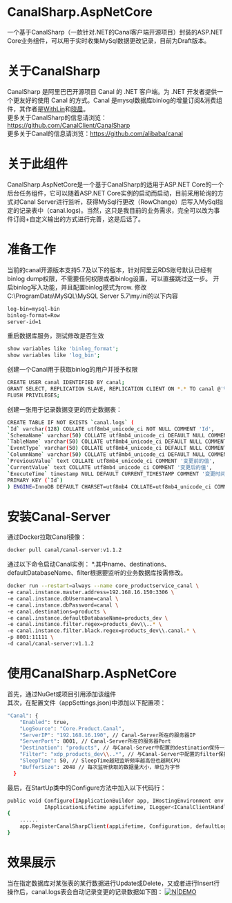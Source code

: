# CanalSharp.AspNetCore
一个基于CanalSharp（一款针对.NET的Canal客户端开源项目）封装的ASP.NET Core业务组件，可以用于实时收集MySql数据更改记录，目前为Draft版本。

# 关于CanalSharp
CanalSharp 是阿里巴巴开源项目 Canal 的 .NET 客户端。为 .NET 开发者提供一个更友好的使用 Canal 的方式。Canal 是mysql数据库binlog的增量订阅&消费组件，其作者是[WithLin](https://github.com/WithLin)和[晓晨](https://github.com/stulzq)。<br/>
更多关于CanalSharp的信息请浏览：https://github.com/CanalClient/CanalSharp<br/>
更多关于Canal的信息请浏览：https://github.com/alibaba/canal

# 关于此组件
CanalSharp.AspNetCore是一个基于CanalSharp的适用于ASP.NET Core的一个后台任务组件，它可以随着ASP.NET Core实例的启动而启动，目前采用轮询的方式对Canal Server进行监听，获得MySql行更改（RowChange）后写入MySql指定的记录表中（canal.logs)。当然，这只是我目前的业务需求，完全可以改为事件订阅+自定义输出的方式进行完善，这是后话了。

# 准备工作
当前的canal开源版本支持5.7及以下的版本，针对阿里云RDS账号默认已经有binlog dump权限，不需要任何权限或者binlog设置，可以直接跳过这一步。
开启binlog写入功能，并且配置binlog模式为row.
修改C:\ProgramData\MySQL\MySQL Server 5.7\my.ini的以下内容
```sh
log-bin=mysql-bin
binlog-format=Row
server-id=1
```


重启数据库服务，测试修改是否生效
```sh
show variables like 'binlog_format';
show variables like 'log_bin';
```

创建一个Canal用于获取binlog的用户并授予权限
```sh
CREATE USER canal IDENTIFIED BY canal; 
GRANT SELECT, REPLICATION SLAVE, REPLICATION CLIENT ON *.* TO canal @'%';
FLUSH PRIVILEGES;
```

创建一张用于记录数据变更的历史数据表：
```sh
CREATE TABLE IF NOT EXISTS `canal.logs` (
`Id` varchar(128) COLLATE utf8mb4_unicode_ci NOT NULL COMMENT 'Id',
`SchemaName` varchar(50) COLLATE utf8mb4_unicode_ci DEFAULT NULL COMMENT '数据库名称',
`TableName` varchar(50) COLLATE utf8mb4_unicode_ci DEFAULT NULL COMMENT '表名',
`EventType` varchar(50) COLLATE utf8mb4_unicode_ci DEFAULT NULL COMMENT '事件类型',
`ColumnName` varchar(50) COLLATE utf8mb4_unicode_ci DEFAULT NULL COMMENT '列名',
`PreviousValue` text COLLATE utf8mb4_unicode_ci COMMENT '变更前的值',
`CurrentValue` text COLLATE utf8mb4_unicode_ci COMMENT '变更后的值',
`ExecuteTime` timestamp NULL DEFAULT CURRENT_TIMESTAMP COMMENT '变更时间',
PRIMARY KEY (`Id`)
) ENGINE=InnoDB DEFAULT CHARSET=utf8mb4 COLLATE=utf8mb4_unicode_ci COMMENT='变更日志记录表';
```

# 安装Canal-Server
通过Docker拉取Canal镜像：
```sh
docker pull canal/canal-server:v1.1.2
```
通过以下命令启动Canal实例：
*.其中name、destinations、defaultDatabaseName、filter根据要监听的业务数据库按需修改。
```sh
docker run --restart=always --name core_productservice_canal \
-e canal.instance.master.address=192.168.16.150:3306 \
-e canal.instance.dbUsername=canal \
-e canal.instance.dbPassword=canal \
-e canal.destinations=products \
-e canal.instance.defaultDatabaseName=products_dev \
-e canal.instance.filter.regex=products_dev\\..* \
-e canal.instance.filter.black.regex=products_dev\\.canal.* \
-p 8001:11111 \
-d canal/canal-server:v1.1.2
```

# 使用CanalSharp.AspNetCore
首先，通过NuGet或项目引用添加该组件<br/>
其次，在配置文件（appSettings.json)中添加以下配置项：
```sh
"Canal": {
    "Enabled": true,
    "LogSource": "Core.Product.Canal",
    "ServerIP": "192.168.16.190", // Canal-Server所在的服务器IP
    "ServerPort": 8001, // Canal-Server所在的服务器Port
    "Destination": "products", // 与Canal-Server中配置的destination保持一致
    "Filter": "xdp_products_dev\\..*", // 与Canal-Server中配置的filter保持一致
    "SleepTime": 50, // SleepTime越短监听频率越高但也越耗CPU
    "BufferSize": 2048 // 每次监听获取的数据量大小，单位为字节
  }
```
最后，在StartUp类中的Configure方法中加入以下代码行：
```sh
public void Configure(IApplicationBuilder app, IHostingEnvironment env,
            IApplicationLifetime appLifetime, ILogger<ICanalClientHandler> defaultLogger)
{
    ......
    app.RegisterCanalSharpClient(appLifetime, Configuration, defaultLogger);
}
```

# 效果展示
当在指定数据库对某张表的某行数据进行Update或Delete，又或者进行Insert行操作后，canal.logs表会自动记录变更的记录数据如下图：
[![N|DEMO](https://www.cnblogs.com/images/cnblogs_com/edisonchou/1260867/o_canal.logs.show.png)](https://www.cnblogs.com/images/cnblogs_com/edisonchou/1260867/o_canal.logs.show.png)




